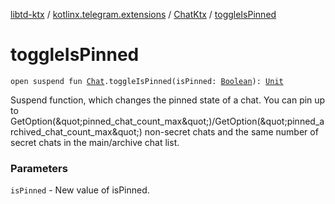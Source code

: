 [libtd-ktx](../../index.md) / [kotlinx.telegram.extensions](../index.md) / [ChatKtx](index.md) / [toggleIsPinned](./toggle-is-pinned.md)

# toggleIsPinned

`open suspend fun `[`Chat`](https://tdlibx.github.io/td/docs/org/drinkless/td/libcore/telegram/TdApi.Chat.html)`.toggleIsPinned(isPinned: `[`Boolean`](https://kotlinlang.org/api/latest/jvm/stdlib/kotlin/-boolean/index.html)`): `[`Unit`](https://kotlinlang.org/api/latest/jvm/stdlib/kotlin/-unit/index.html)

Suspend function, which changes the pinned state of a chat. You can pin up to
GetOption(&amp;quot;pinned_chat_count_max&amp;quot;)/GetOption(&amp;quot;pinned_archived_chat_count_max&amp;quot;)
non-secret chats and the same number of secret chats in the main/archive chat list.

### Parameters

`isPinned` - New value of isPinned.
